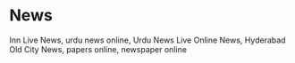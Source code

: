 News
====

Inn Live News, urdu news online, Urdu News Live Online News, Hyderabad Old City News, papers online, newspaper online